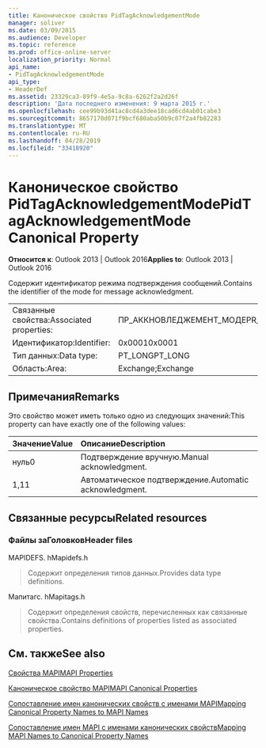 ```yaml
---
title: Каноническое свойство PidTagAcknowledgementMode
manager: soliver
ms.date: 03/09/2015
ms.audience: Developer
ms.topic: reference
ms.prod: office-online-server
localization_priority: Normal
api_name:
- PidTagAcknowledgementMode
api_type:
- HeaderDef
ms.assetid: 23329ca3-89f9-4e5a-9c8a-6262f2a2d26f
description: 'Дата последнего изменения: 9 марта 2015 г.'
ms.openlocfilehash: cee99b93d41ac8cd4a3dee18cad6cd4ab01cabe3
ms.sourcegitcommit: 8657170d071f9bcf680aba50b9c07f2a4fb82283
ms.translationtype: MT
ms.contentlocale: ru-RU
ms.lasthandoff: 04/28/2019
ms.locfileid: "33418920"
---
```

# <a name="pidtagacknowledgementmode-canonical-property"></a><span data-ttu-id="f4a47-103">Каноническое свойство PidTagAcknowledgementMode</span><span class="sxs-lookup"><span data-stu-id="f4a47-103">PidTagAcknowledgementMode Canonical Property</span></span>

  
  
<span data-ttu-id="f4a47-104">**Относится к**: Outlook 2013 | Outlook 2016</span><span class="sxs-lookup"><span data-stu-id="f4a47-104">**Applies to**: Outlook 2013 | Outlook 2016</span></span> 
  
<span data-ttu-id="f4a47-105">Содержит идентификатор режима подтверждения сообщений.</span><span class="sxs-lookup"><span data-stu-id="f4a47-105">Contains the identifier of the mode for message acknowledgment.</span></span>
  
|||
|:-----|:-----|
|<span data-ttu-id="f4a47-106">Связанные свойства:</span><span class="sxs-lookup"><span data-stu-id="f4a47-106">Associated properties:</span></span>  <br/> |<span data-ttu-id="f4a47-107">ПР_АККНОВЛЕДЖЕМЕНТ_МОДЕ</span><span class="sxs-lookup"><span data-stu-id="f4a47-107">PR_ACKNOWLEDGEMENT_MODE</span></span>  <br/> |
|<span data-ttu-id="f4a47-108">Идентификатор:</span><span class="sxs-lookup"><span data-stu-id="f4a47-108">Identifier:</span></span>  <br/> |<span data-ttu-id="f4a47-109">0x0001</span><span class="sxs-lookup"><span data-stu-id="f4a47-109">0x0001</span></span>  <br/> |
|<span data-ttu-id="f4a47-110">Тип данных:</span><span class="sxs-lookup"><span data-stu-id="f4a47-110">Data type:</span></span>  <br/> |<span data-ttu-id="f4a47-111">PT_LONG</span><span class="sxs-lookup"><span data-stu-id="f4a47-111">PT_LONG</span></span>  <br/> |
|<span data-ttu-id="f4a47-112">Область:</span><span class="sxs-lookup"><span data-stu-id="f4a47-112">Area:</span></span>  <br/> |<span data-ttu-id="f4a47-113">Exchange;</span><span class="sxs-lookup"><span data-stu-id="f4a47-113">Exchange</span></span>  <br/> |
   
## <a name="remarks"></a><span data-ttu-id="f4a47-114">Примечания</span><span class="sxs-lookup"><span data-stu-id="f4a47-114">Remarks</span></span>

<span data-ttu-id="f4a47-115">Это свойство может иметь только одно из следующих значений:</span><span class="sxs-lookup"><span data-stu-id="f4a47-115">This property can have exactly one of the following values:</span></span>
  
|<span data-ttu-id="f4a47-116">**Значение**</span><span class="sxs-lookup"><span data-stu-id="f4a47-116">**Value**</span></span>|<span data-ttu-id="f4a47-117">**Описание**</span><span class="sxs-lookup"><span data-stu-id="f4a47-117">**Description**</span></span>|
|:-----|:-----|
|<span data-ttu-id="f4a47-118">нуль</span><span class="sxs-lookup"><span data-stu-id="f4a47-118">0</span></span>  <br/> |<span data-ttu-id="f4a47-119">Подтверждение вручную.</span><span class="sxs-lookup"><span data-stu-id="f4a47-119">Manual acknowledgment.</span></span>  <br/> |
|<span data-ttu-id="f4a47-120">1,1</span><span class="sxs-lookup"><span data-stu-id="f4a47-120">1</span></span>  <br/> |<span data-ttu-id="f4a47-121">Автоматическое подтверждение.</span><span class="sxs-lookup"><span data-stu-id="f4a47-121">Automatic acknowledgment.</span></span>  <br/> |
   
## <a name="related-resources"></a><span data-ttu-id="f4a47-122">Связанные ресурсы</span><span class="sxs-lookup"><span data-stu-id="f4a47-122">Related resources</span></span>

### <a name="header-files"></a><span data-ttu-id="f4a47-123">Файлы заГоловков</span><span class="sxs-lookup"><span data-stu-id="f4a47-123">Header files</span></span>

<span data-ttu-id="f4a47-124">MAPIDEFS. h</span><span class="sxs-lookup"><span data-stu-id="f4a47-124">Mapidefs.h</span></span>
  
> <span data-ttu-id="f4a47-125">Содержит определения типов данных.</span><span class="sxs-lookup"><span data-stu-id="f4a47-125">Provides data type definitions.</span></span>
    
<span data-ttu-id="f4a47-126">Мапитагс. h</span><span class="sxs-lookup"><span data-stu-id="f4a47-126">Mapitags.h</span></span>
  
> <span data-ttu-id="f4a47-127">Содержит определения свойств, перечисленных как связанные свойства.</span><span class="sxs-lookup"><span data-stu-id="f4a47-127">Contains definitions of properties listed as associated properties.</span></span>
    
## <a name="see-also"></a><span data-ttu-id="f4a47-128">См. также</span><span class="sxs-lookup"><span data-stu-id="f4a47-128">See also</span></span>



[<span data-ttu-id="f4a47-129">Свойства MAPI</span><span class="sxs-lookup"><span data-stu-id="f4a47-129">MAPI Properties</span></span>](mapi-properties.md)
  
[<span data-ttu-id="f4a47-130">Каноническое свойство MAPI</span><span class="sxs-lookup"><span data-stu-id="f4a47-130">MAPI Canonical Properties</span></span>](mapi-canonical-properties.md)
  
[<span data-ttu-id="f4a47-131">Сопоставление имен канонических свойств с именами MAPI</span><span class="sxs-lookup"><span data-stu-id="f4a47-131">Mapping Canonical Property Names to MAPI Names</span></span>](mapping-canonical-property-names-to-mapi-names.md)
  
[<span data-ttu-id="f4a47-132">Сопоставление имен MAPI с именами канонических свойств</span><span class="sxs-lookup"><span data-stu-id="f4a47-132">Mapping MAPI Names to Canonical Property Names</span></span>](mapping-mapi-names-to-canonical-property-names.md)


